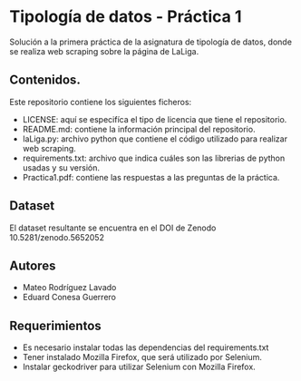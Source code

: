 # Tipología de datos - Práctica 1

Solución a la primera práctica de la asignatura de tipología de datos, donde se realiza web scraping sobre la página de LaLiga.

## Contenidos.

Este repositorio contiene los siguientes ficheros:

- LICENSE: aquí se especifíca el tipo de licencia que tiene el repositorio.
- README.md: contiene la información principal del repositorio.
- laLiga.py: archivo python que contiene el código utilizado para realizar web scraping.
- requirements.txt: archivo que indica cuáles son las librerias de python usadas y su versión.
- Practica1.pdf: contiene las respuestas a las preguntas de la práctica.

## Dataset

El dataset resultante se encuentra en el DOI de Zenodo 10.5281/zenodo.5652052

## Autores

- Mateo Rodríguez Lavado
- Eduard Conesa Guerrero

## Requerimientos

- Es necesario instalar todas las dependencias del requirements.txt
- Tener instalado Mozilla Firefox, que será utilizado por Selenium.
- Instalar geckodriver para utilizar Selenium con Mozilla Firefox.

